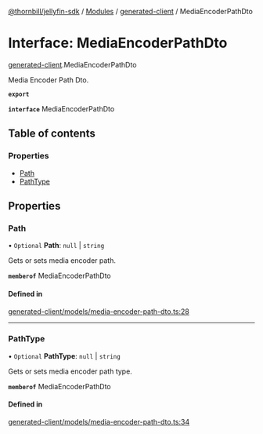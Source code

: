 [@thornbill/jellyfin-sdk](../README.md) / [Modules](../modules.md) / [generated-client](../modules/generated_client.md) / MediaEncoderPathDto

# Interface: MediaEncoderPathDto

[generated-client](../modules/generated_client.md).MediaEncoderPathDto

Media Encoder Path Dto.

**`export`**

**`interface`** MediaEncoderPathDto

## Table of contents

### Properties

- [Path](generated_client.MediaEncoderPathDto.md#path)
- [PathType](generated_client.MediaEncoderPathDto.md#pathtype)

## Properties

### Path

• `Optional` **Path**: ``null`` \| `string`

Gets or sets media encoder path.

**`memberof`** MediaEncoderPathDto

#### Defined in

[generated-client/models/media-encoder-path-dto.ts:28](https://github.com/thornbill/jellyfin-sdk-typescript/blob/029620a/src/generated-client/models/media-encoder-path-dto.ts#L28)

___

### PathType

• `Optional` **PathType**: ``null`` \| `string`

Gets or sets media encoder path type.

**`memberof`** MediaEncoderPathDto

#### Defined in

[generated-client/models/media-encoder-path-dto.ts:34](https://github.com/thornbill/jellyfin-sdk-typescript/blob/029620a/src/generated-client/models/media-encoder-path-dto.ts#L34)
